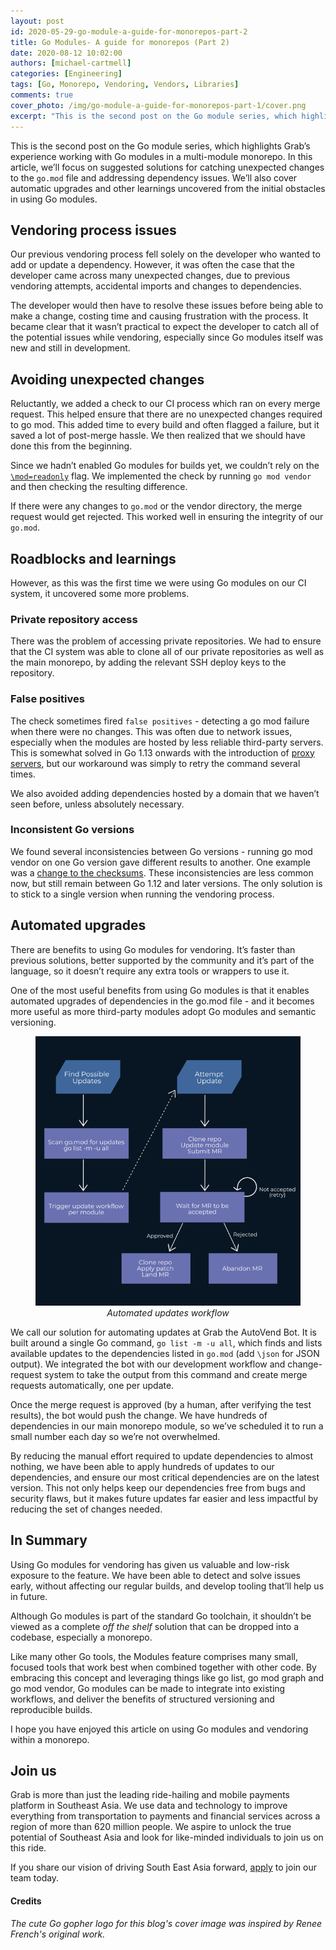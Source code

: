 ```yaml
---
layout: post
id: 2020-05-29-go-module-a-guide-for-monorepos-part-2
title: Go Modules- A guide for monorepos (Part 2)
date: 2020-08-12 10:02:00
authors: [michael-cartmell]
categories: [Engineering]
tags: [Go, Monorepo, Vendoring, Vendors, Libraries]
comments: true
cover_photo: /img/go-module-a-guide-for-monorepos-part-1/cover.png
excerpt: "This is the second post on the Go module series, which highlights Grab’s experience working with Go modules in a multi-module monorepo. Here, we discuss the additional solutions for addressing dependency issues, as well as cover automatic upgrades."
---
```


This is the second post on the Go module series, which highlights Grab’s experience working with Go modules in a multi-module monorepo. In this article, we’ll focus on suggested solutions for catching unexpected changes to the `go.mod` file and addressing dependency issues. We’ll also cover automatic upgrades and other learnings uncovered from the initial obstacles in using Go modules.

## Vendoring process issues

Our previous vendoring process fell solely on the developer who wanted to add or update a dependency. However, it was often the case that the developer came across many unexpected changes, due to previous vendoring attempts, accidental imports and changes to dependencies.

The developer would then have to resolve these issues before being able to make a change, costing time and causing frustration with the process. It became clear that it wasn’t practical to expect the developer to catch all of the potential issues while vendoring, especially since Go modules itself was new and still in development.

## Avoiding unexpected changes

Reluctantly, we added a check to our CI process which ran on every merge request. This helped ensure that there are no unexpected changes required to go mod. This added time to every build and often flagged a failure, but it saved a lot of post-merge hassle. We then realized that we should have done this from the beginning.

Since we hadn’t enabled Go modules for builds yet, we couldn’t rely on the [`\mod=readonly`](https://godoc.org/cmd/go%23hdr-Maintaining_module_requirements) flag. We implemented the check by running `go mod vendor` and then checking the resulting difference.

If there were any changes to `go.mod` or the vendor directory, the merge request would get rejected. This worked well in ensuring the integrity of our `go.mod`.

## Roadblocks and learnings

However, as this was the first time we were using Go modules on our CI system, it uncovered some more problems.

### Private repository access

There was the problem of accessing private repositories. We had to ensure that the CI system was able to clone all of our private repositories as well as the main monorepo, by adding the relevant SSH deploy keys to the repository.

### False positives

The check sometimes fired `false positives` - detecting a go mod failure when there were no changes. This was often due to network issues, especially when the modules are hosted by less reliable third-party servers. This is somewhat solved in Go 1.13 onwards with the introduction of [proxy servers](https://golang.org/cmd/go/%23hdr-Module_downloading_and_verification), but our workaround was simply to retry the command several times.

We also avoided adding dependencies hosted by a domain that we haven’t seen before, unless absolutely necessary.

### Inconsistent Go versions

We found several inconsistencies between Go versions - running go mod vendor on one Go version gave different results to another. One example was a [change to the checksums](https://github.com/golang/go/issues/29278). These inconsistencies are less common now, but still remain between Go 1.12 and later versions. The only solution is to stick to a single version when running the vendoring process.

## Automated upgrades


There are benefits to using Go modules for vendoring. It’s faster than previous solutions, better supported by the community and it’s part of the language, so it doesn’t require any extra tools or wrappers to use it.

One of the most useful benefits from using Go modules is that it enables automated upgrades of dependencies in the go.mod file - and it becomes more useful as more third-party modules adopt Go modules and semantic versioning.

<div class="post-image-section"><figure>
  <img src="/img/go-module-a-guide-for-monorepos-part-2/image1.png" alt="Automated updates workflow">
  <figcaption align="middle"><i>Automated updates workflow</i></figcaption>
</figure></div>

We call our solution for automating updates at Grab the AutoVend Bot. It is built around a single Go command, `go list -m -u all`, which finds and lists available updates to the dependencies listed in `go.mod` (add `\json` for JSON output). We integrated the bot with our development workflow and change-request system to take the output from this command and create merge requests automatically, one per update.

Once the merge request is approved (by a human, after verifying the test results), the bot would push the change. We have hundreds of dependencies in our main monorepo module, so we’ve scheduled it to run a small number each day so we’re not overwhelmed.

By reducing the manual effort required to update dependencies to almost nothing, we have been able to apply hundreds of updates to our dependencies, and ensure our most critical dependencies are on the latest version. This not only helps keep our dependencies free from bugs and security flaws, but it makes future updates far easier and less impactful by reducing the set of changes needed.

## In Summary

Using Go modules for vendoring has given us valuable and low-risk exposure to the feature. We have been able to detect and solve issues early, without affecting our regular builds, and develop tooling that’ll help us in future.

Although Go modules is part of the standard Go toolchain, it shouldn’t be viewed as a complete _off the shelf_ solution that can be dropped into a codebase, especially a monorepo.

Like many other Go tools, the Modules feature comprises many small, focused tools that work best when combined together with other code. By embracing this concept and leveraging things like go list, go mod graph and go mod vendor, Go modules can be made to integrate into existing workflows, and deliver the benefits of structured versioning and reproducible builds.

I hope you have enjoyed this article on using Go modules and vendoring within a monorepo.

## Join us
Grab is more than just the leading ride-hailing and mobile payments platform in Southeast Asia. We use data and technology to improve everything from transportation to payments and financial services across a region of more than 620 million people. We aspire to unlock the true potential of Southeast Asia and look for like-minded individuals to join us on this ride.

If you share our vision of driving South East Asia forward, [apply](https://grab.careers/jobs/) to join our team today.

#### Credits
*The cute Go gopher logo for this blog's cover image was inspired by Renee French's original work.*
